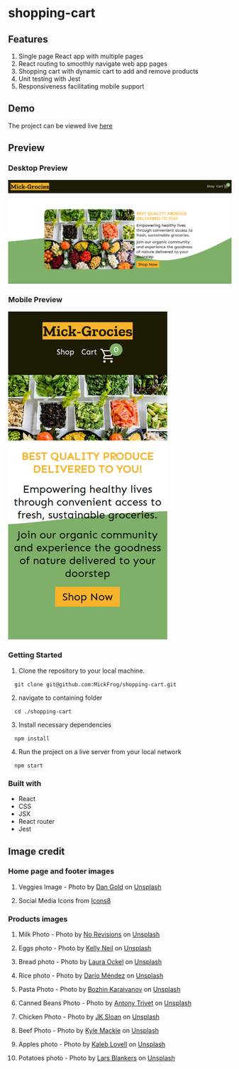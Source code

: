 # shopping-cart

## Features

1. Single page React app with multiple pages
2. React routing to smoothly navigate web app pages
3. Shopping cart with dynamic cart to add and remove products
4. Unit testing with Jest
5. Responsiveness facilitating mobile support

## Demo

The project can be viewed live [here](https://mickfrog.github.io/shopping-cart)

## Preview

### Desktop Preview

![Desktop Preview](./src/assets/cartDeskPrev.png)

### Mobile Preview

![Mobile Preview](./src/assets/cartMobilePrev.png)

### Getting Started

1. Clone the repository to your local machine.

```
  git clone git@github.com:MickFrog/shopping-cart.git
```

2. navigate to containing folder

```
  cd ./shopping-cart
```

3. Install necessary dependencies

```
  npm install
```

4. Run the project on a live server from your local network

```
  npm start
```

### Built with

-   React
-   CSS
-   JSX
-   React router
-   Jest

## Image credit

### Home page and footer images

1. Veggies Image - Photo by [Dan Gold](https://unsplash.com/@danielcgold?utm_source=unsplash&utm_medium=referral&utm_content=creditCopyText)
   on [Unsplash](https://unsplash.com/photos/4_jhDO54BYg?utm_source=unsplash&utm_medium=referral&utm_content=creditCopyText)

2. Social Media Icons from [Icons8](https://icons8.com/)

### Products images

1. Milk Photo - Photo by [No Revisions](https://unsplash.com/@norevisions?utm_source=unsplash&utm_medium=referral&utm_content=creditCopyText)
   on [Unsplash](https://unsplash.com/photos/tMsuCz2DgMI?utm_source=unsplash&utm_medium=referral&utm_content=creditCopyText)

2. Eggs photo - Photo by [Kelly Neil](https://unsplash.com/@baconandbaileys?utm_source=unsplash&utm_medium=referral&utm_content=creditCopyText)
   on [Unsplash](https://unsplash.com/photos/omEpnvmwWz0?utm_source=unsplash&utm_medium=referral&utm_content=creditCopyText)

3. Bread photo - Photo by [Laura Ockel](https://unsplash.com/@viazavier?utm_source=unsplash&utm_medium=referral&utm_content=creditCopyText)
   on [Unsplash](https://unsplash.com/photos/uugOo5Lr_iM?utm_source=unsplash&utm_medium=referral&utm_content=creditCopyText)

4. Rice photo - Photo by [Darío Méndez](https://unsplash.com/@dariomen?utm_source=unsplash&utm_medium=referral&utm_content=creditCopyText)
   on [Unsplash](https://unsplash.com/photos/pvo1dnoj8tA?utm_source=unsplash&utm_medium=referral&utm_content=creditCopyText)

5. Pasta Photo - Photo by [Bozhin Karaivanov](https://unsplash.com/@bkaraivanov?utm_source=unsplash&utm_medium=referral&utm_content=creditCopyText)
   on [Unsplash](https://unsplash.com/photos/m5Ft3bsalhQ?utm_source=unsplash&utm_medium=referral&utm_content=creditCopyText)

6. Canned Beans Photo - Photo by [Antony Trivet](https://unsplash.com/@antonytrivet?utm_source=unsplash&utm_medium=referral&utm_content=creditCopyText)
   on [Unsplash](https://unsplash.com/photos/NqjH5Xp89SM?utm_source=unsplash&utm_medium=referral&utm_content=creditCopyText)

7. Chicken Photo - Photo by [JK Sloan](https://unsplash.com/@jksloan?utm_source=unsplash&utm_medium=referral&utm_content=creditCopyText)
   on [Unsplash](https://unsplash.com/photos/9zLa37VNL38?utm_source=unsplash&utm_medium=referral&utm_content=creditCopyText)

8. Beef Photo - Photo by [Kyle Mackie](https://unsplash.com/@macrz?utm_source=unsplash&utm_medium=referral&utm_content=creditCopyText)
   on [Unsplash](https://unsplash.com/photos/QH8SHBARVVk?utm_source=unsplash&utm_medium=referral&utm_content=creditCopyText)

9. Apples photo - Photo by [Kaleb Lovell](https://unsplash.com/@bananaboy12?utm_source=unsplash&utm_medium=referral&utm_content=creditCopyText)
   on [Unsplash](https://unsplash.com/photos/g4HDMoApfnw?utm_source=unsplash&utm_medium=referral&utm_content=creditCopyText)

10. Potatoes photo - Photo by [Lars Blankers](https://unsplash.com/@lmablankers?utm_source=unsplash&utm_medium=referral&utm_content=creditCopyText)
    on [Unsplash](https://unsplash.com/photos/B0s3Xndk6tw?utm_source=unsplash&utm_medium=referral&utm_content=creditCopyText)
